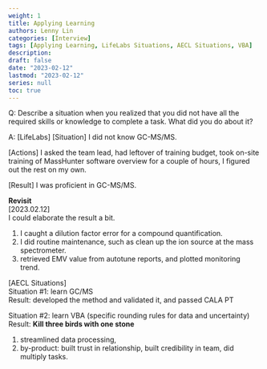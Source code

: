 ```yaml
---
weight: 1
title: Applying Learning
authors: Lenny Lin
categories: [Interview]
tags: [Applying Learning, LifeLabs Situations, AECL Situations, VBA]
description: 
draft: false
date: "2023-02-12"
lastmod: "2023-02-12"
series: null
toc: true
---
```


Q: Describe a situation when you realized that you did not have all the required skills or knowledge to complete a task.  What did you do about it?

A: [LifeLabs]
[Situation] I did not know GC-MS/MS.  

[Actions] I asked the team lead, had leftover of training budget, took on-site training of MassHunter software overview for a couple of hours, I figured out the rest on my own.

[Result] I was proficient in GC-MS/MS.

**Revisit**  
[2023.02.12]  
I could elaborate the result a bit.  
1) I caught a dilution factor error for a compound quantification.  
2) I did routine maintenance, such as clean up the ion source at the mass spectrometer.
3) retrieved EMV value from autotune reports, and plotted monitoring trend.

[AECL Situations]  
Situation #1: learn GC/MS  
Result: developed the method and validated it, and passed CALA PT

Situation #2: learn VBA (specific rounding rules for data and uncertainty)  
Result: **Kill three birds with one stone**  
1) streamlined data processing, 
2) by-product: built trust in relationship, built credibility in team, did multiply tasks. 
